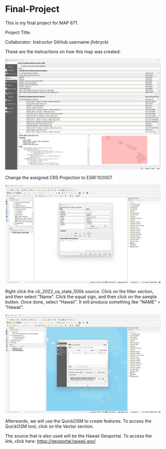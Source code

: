 # Final-Project

This is my final project for MAP 671.

Project Title:

Collaborator: Instructor GitHub username jfobrycki

These are the instructions on how this map was created:

![map](crs_projection.png)

Change the assigned CRS Projection to ESRI:102007. 

![map](filter_hawaii-1.png)

Right click the cb_2022_us_state_500k source. Click on the filter section, and then select "Name". Click the equal sign, and then click on the sample button. Once done, select "Hawaii". It will produce something like "NAME" = "Hawaii".

![map](QuickOSM.png)

Afterwards, we will use the QuickOSM to create features. To access the QuickOSM tool, click on the Vector section.

The source that is also used will be the Hawaii Geoportal. To access the link, click here: https://geoportal.hawaii.gov/
